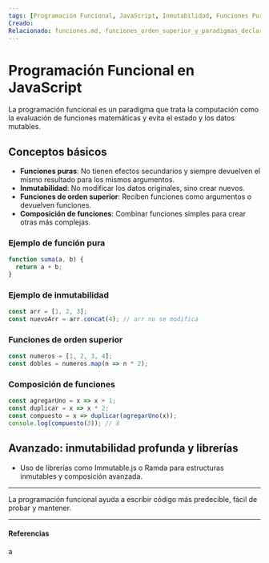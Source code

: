 ```yaml
---
tags: [Programación Funcional, JavaScript, Inmutabilidad, Funciones Puras]
Creado: 
Relacionado: funciones.md, funciones_orden_superior_y_paradigmas_declarativos.md
---
```


# Programación Funcional en JavaScript

La programación funcional es un paradigma que trata la computación como la evaluación de funciones matemáticas y evita el estado y los datos mutables.

## Conceptos básicos
- **Funciones puras**: No tienen efectos secundarios y siempre devuelven el mismo resultado para los mismos argumentos.
- **Inmutabilidad**: No modificar los datos originales, sino crear nuevos.
- **Funciones de orden superior**: Reciben funciones como argumentos o devuelven funciones.
- **Composición de funciones**: Combinar funciones simples para crear otras más complejas.

### Ejemplo de función pura
```js
function suma(a, b) {
  return a + b;
}
```

### Ejemplo de inmutabilidad
```js
const arr = [1, 2, 3];
const nuevoArr = arr.concat(4); // arr no se modifica
```

### Funciones de orden superior
```js
const numeros = [1, 2, 3, 4];
const dobles = numeros.map(n => n * 2);
```

### Composición de funciones
```js
const agregarUno = x => x + 1;
const duplicar = x => x * 2;
const compuesto = x => duplicar(agregarUno(x));
console.log(compuesto(3)); // 8
```

## Avanzado: inmutabilidad profunda y librerías
- Uso de librerías como Immutable.js o Ramda para estructuras inmutables y composición avanzada.

---

La programación funcional ayuda a escribir código más predecible, fácil de probar y mantener.

---
#### Referencias
a 